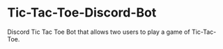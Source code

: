 # Tic-Tac-Toe-Discord-Bot
Discord Tic Tac Toe Bot that allows two users to play a game of Tic-Tac-Toe.
